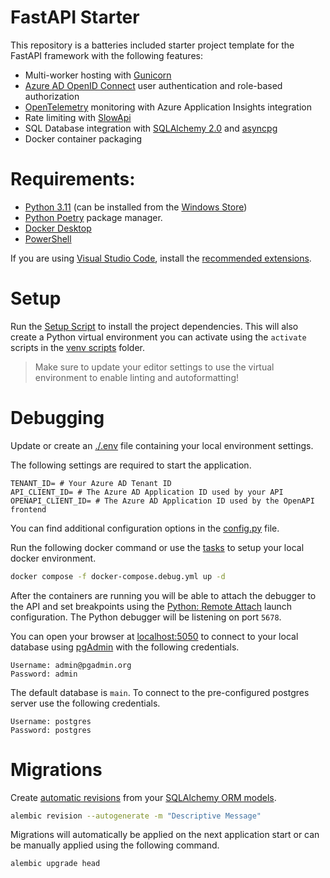 # FastAPI Starter

This repository is a batteries included starter project template for the FastAPI framework with the following features:

- Multi-worker hosting with [Gunicorn](https://docs.gunicorn.org)
- [Azure AD OpenID Connect](https://learn.microsoft.com/azure/active-directory/fundamentals/auth-oidc) user authentication and role-based authorization
- [OpenTelemetry](https://opentelemetry.io/) monitoring with Azure Application Insights integration
- Rate limiting with [SlowApi](https://slowapi.readthedocs.io/en/latest/)
- SQL Database integration with [SQLAlchemy 2.0](https://www.sqlalchemy.org/) and [asyncpg](https://github.com/MagicStack/asyncpg)
- Docker container packaging

# Requirements:

- [Python 3.11](https://www.python.org/) (can be installed from the [Windows Store](https://apps.microsoft.com/store/detail/python-311/9NRWMJP3717K))
- [Python Poetry](https://python-poetry.org/docs/) package manager.
- [Docker Desktop](https://www.docker.com/products/docker-desktop/)
- [PowerShell](https://github.com/PowerShell/PowerShell/)

If you are using [Visual Studio Code](https://code.visualstudio.com/), install the [recommended extensions](./.vscode/extensions.json).

# Setup

Run the [Setup Script](./scripts/Setup-Dependencies.ps1) to install the project dependencies.
This will also create a Python virtual environment you can activate using the `activate` scripts in the [venv scripts](./.venv/scripts/) folder.

> Make sure to update your editor settings to use the virtual environment to enable linting and autoformatting!

# Debugging

Update or create an [./.env](.env) file containing your local environment settings.

The following settings are required to start the application.

```env
TENANT_ID= # Your Azure AD Tenant ID
API_CLIENT_ID= # The Azure AD Application ID used by your API
OPENAPI_CLIENT_ID= # The Azure AD Application ID used by the OpenAPI frontend
```

You can find additional configuration options in the [config.py](./app/config.py) file.

Run the following docker command or use the [tasks](./.vscode/tasks.json) to setup your local docker environment.

```bash
docker compose -f docker-compose.debug.yml up -d
```

After the containers are running you will be able to attach the debugger to the API and set breakpoints using the [Python: Remote Attach](./.vscode/launch.json) launch configuration. The Python debugger will be listening on port `5678`.

You can open your browser at [localhost:5050](http://localhost:5050) to connect to your local database using [pgAdmin](https://www.pgadmin.org/) with the following credentials.

```
Username: admin@pgadmin.org
Password: admin
```

The default database is `main`. To connect to the pre-configured postgres server use the following credentials.

```
Username: postgres
Password: postgres
```

# Migrations

Create [automatic revisions](https://alembic.sqlalchemy.org/en/latest/autogenerate.html) from your [SQLAlchemy ORM models](https://docs.sqlalchemy.org/en/20/orm/quickstart.html#declare-models).

```bash
alembic revision --autogenerate -m "Descriptive Message"
```

Migrations will automatically be applied on the next application start or can be manually applied using the following command.

```bash
alembic upgrade head
```
